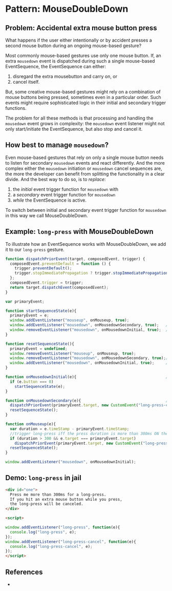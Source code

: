# Pattern: MouseDoubleDown

## Problem: Accidental extra mouse button press

What happens if the user either intentionally or by accident presses 
a second mouse button during an ongoing mouse-based gesture?

Most commonly mouse-based gestures use only one mouse button. If, an extra `mousedown` event is 
dispatched during such a single mouse-based EventSequence, the EventSequence can either:
1. disregard the extra mousebutton and carry on, or
2. cancel itself.

But, some creative mouse-based gestures might rely on a combination of mouse buttons being pressed,
sometimes even in a particular order. Such events might require sophisticated logic in their
initial and secondary trigger functions.

The problem for all these methods is that processing and handling the `mousedown` event grows in 
complexity: the `mousedown` event listener might not only start/initiate the EventSequence, but also
stop and cancel it.

## How best to manage `mousedown`?

Even mouse-based gestures that rely on only a single mouse button needs to listen for secondary
`mousedown` events and react differently. And the more complex either the `mousedown` initiation 
or `mousedown` cancel sequences are, the more the developer can benefit from splitting the functionality
in a clear divide. And the best way to do so, is to *replace*:
1. the *initial* event trigger function for `mousedown` with
2. a *secondary* event trigger function for `mousedown`
3. *while* the EventSequence is active.

To switch between initial and secondary event trigger function for `mousedown` in this way we call
MouseDoubleDown.

## Example: `long-press` with MouseDoubleDown

To illustrate how an EventSequence works with MouseDoubleDown, we add it to our `long-press` gesture.

```javascript
function dispatchPriorEvent(target, composedEvent, trigger) {
  composedEvent.preventDefault = function () {
    trigger.preventDefault();
    trigger.stopImmediatePropagation ? trigger.stopImmediatePropagation() : trigger.stopPropagation();
  };
  composedEvent.trigger = trigger;
  return target.dispatchEvent(composedEvent);
}

var primaryEvent;                                               

function startSequenceState(e){                                 
  primaryEvent = e;                                     
  window.addEventListener("mouseup", onMouseup, true);             
  window.addEventListener("mousedown", onMousedownSecondary, true);   //replace the initial trigger
  window.removeEventListener("mousedown", onMousedownInitial, true);  //with the secondary trigger
}

function resetSequenceState(){
  primaryEvent = undefined;                                     
  window.removeEventListener("mouseup", onMouseup, true);             
  window.removeEventListener("mousedown", onMousedownSecondary, true);//replace the secondary trigger
  window.addEventListener("mousedown", onMousedownInitial, true);     //with the initial trigger
}

function onMousedownInitial(e){                                       //initial trigger 
  if (e.button === 0)                                                 
    startSequenceState(e);                                             
}

function onMousedownSecondary(e){                                     //secondary trigger         
  dispatchPriorEvent(primaryEvent.target, new CustomEvent("long-press-cancel", {bubbles: true, composed: true, detail: duration}), e);
  resetSequenceState();                                       
}

function onMouseup(e){                                          
  var duration = e.timeStamp - primaryEvent.timeStamp;
  //trigger long-press iff the press duration is more than 300ms ON the exact same mouse event target.
  if (duration > 300 && e.target === primaryEvent.target)       
    dispatchPriorEvent(primaryEvent.target, new CustomEvent("long-press", {bubbles: true, composed: true, detail: duration}), e);
  resetSequenceState();                                         
}

window.addEventListener("mousedown", onMousedownInitial);              
```

## Demo: `long-press` in jail
```html
<div id="one">
  Press me more than 300ms for a long-press.
  If you hit an extra mouse button while you press,
  the long-press will be canceled.
</div>

<script>

window.addEventListener("long-press", function(e){
  console.log("long-press", e);
});
window.addEventListener("long-press-cancel", function(e){
  console.log("long-press-cancel", e);
});
</script>
```

## References

 * 
